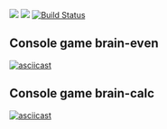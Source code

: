 <a href="https://codeclimate.com/github/makeoverWeb/project-lvl1-s412/maintainability"><img src="https://api.codeclimate.com/v1/badges/4eb0e482969eb4319075/maintainability" /></a>
<a href="https://codeclimate.com/github/makeoverWeb/project-lvl1-s412/test_coverage"><img src="https://api.codeclimate.com/v1/badges/4eb0e482969eb4319075/test_coverage" /></a>
[![Build Status](https://travis-ci.org/makeoverWeb/project-lvl1-s412.svg?branch=master)](https://travis-ci.org/makeoverWeb/project-lvl1-s412)
## Console game brain-evеn
[![asciicast](https://asciinema.org/a/1uFwlgQB2PYsRkRElzjslsZE6.svg)](https://asciinema.org/a/1uFwlgQB2PYsRkRElzjslsZE6)
## Console game brain-calc
[![asciicast](https://asciinema.org/a/ebIcb1YJHXwayFHu3ggoqmR1L.svg)](https://asciinema.org/a/ebIcb1YJHXwayFHu3ggoqmR1L)
